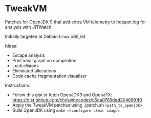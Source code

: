 TweakVM
=======

Patches for OpenJDK 9 that add extra VM telemetry to hotspot.log for analysis with JITWatch.

Initially targeted at Debian Linux x86_64

Ideas:

* Escape analysis
* Print ideal graph on compilation
* Lock elisions
* Eliminated allocations
* Code cache fragmentation visualiser

Instructions:
* Follow this gist to fetch OpenJDK9 and OpenJFX: https://gist.github.com/chriswhocodes/c5ca0766ded3046691f0
* Apply the TweakVM patches using ./patch.sh `<path_to_openjdk>`
* Build OpenJDK using `make reconfigure clean images`
